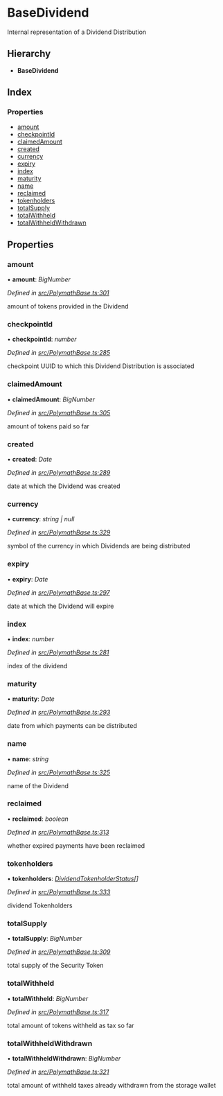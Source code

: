# BaseDividend

Internal representation of a Dividend Distribution

## Hierarchy

* **BaseDividend**

## Index

### Properties

* [amount]()
* [checkpointId]()
* [claimedAmount]()
* [created]()
* [currency]()
* [expiry]()
* [index]()
* [maturity]()
* [name]()
* [reclaimed]()
* [tokenholders]()
* [totalSupply]()
* [totalWithheld]()
* [totalWithheldWithdrawn]()

## Properties

### amount

• **amount**: _BigNumber_

_Defined in_ [_src/PolymathBase.ts:301_](https://github.com/PolymathNetwork/polymath-sdk/blob/550676f/src/PolymathBase.ts#L301)

amount of tokens provided in the Dividend

### checkpointId

• **checkpointId**: _number_

_Defined in_ [_src/PolymathBase.ts:285_](https://github.com/PolymathNetwork/polymath-sdk/blob/550676f/src/PolymathBase.ts#L285)

checkpoint UUID to which this Dividend Distribution is associated

### claimedAmount

• **claimedAmount**: _BigNumber_

_Defined in_ [_src/PolymathBase.ts:305_](https://github.com/PolymathNetwork/polymath-sdk/blob/550676f/src/PolymathBase.ts#L305)

amount of tokens paid so far

### created

• **created**: _Date_

_Defined in_ [_src/PolymathBase.ts:289_](https://github.com/PolymathNetwork/polymath-sdk/blob/550676f/src/PolymathBase.ts#L289)

date at which the Dividend was created

### currency

• **currency**: _string \| null_

_Defined in_ [_src/PolymathBase.ts:329_](https://github.com/PolymathNetwork/polymath-sdk/blob/550676f/src/PolymathBase.ts#L329)

symbol of the currency in which Dividends are being distributed

### expiry

• **expiry**: _Date_

_Defined in_ [_src/PolymathBase.ts:297_](https://github.com/PolymathNetwork/polymath-sdk/blob/550676f/src/PolymathBase.ts#L297)

date at which the Dividend will expire

### index

• **index**: _number_

_Defined in_ [_src/PolymathBase.ts:281_](https://github.com/PolymathNetwork/polymath-sdk/blob/550676f/src/PolymathBase.ts#L281)

index of the dividend

### maturity

• **maturity**: _Date_

_Defined in_ [_src/PolymathBase.ts:293_](https://github.com/PolymathNetwork/polymath-sdk/blob/550676f/src/PolymathBase.ts#L293)

date from which payments can be distributed

### name

• **name**: _string_

_Defined in_ [_src/PolymathBase.ts:325_](https://github.com/PolymathNetwork/polymath-sdk/blob/550676f/src/PolymathBase.ts#L325)

name of the Dividend

### reclaimed

• **reclaimed**: _boolean_

_Defined in_ [_src/PolymathBase.ts:313_](https://github.com/PolymathNetwork/polymath-sdk/blob/550676f/src/PolymathBase.ts#L313)

whether expired payments have been reclaimed

### tokenholders

• **tokenholders**: [_DividendTokenholderStatus_]()_\[\]_

_Defined in_ [_src/PolymathBase.ts:333_](https://github.com/PolymathNetwork/polymath-sdk/blob/550676f/src/PolymathBase.ts#L333)

dividend Tokenholders

### totalSupply

• **totalSupply**: _BigNumber_

_Defined in_ [_src/PolymathBase.ts:309_](https://github.com/PolymathNetwork/polymath-sdk/blob/550676f/src/PolymathBase.ts#L309)

total supply of the Security Token

### totalWithheld

• **totalWithheld**: _BigNumber_

_Defined in_ [_src/PolymathBase.ts:317_](https://github.com/PolymathNetwork/polymath-sdk/blob/550676f/src/PolymathBase.ts#L317)

total amount of tokens withheld as tax so far

### totalWithheldWithdrawn

• **totalWithheldWithdrawn**: _BigNumber_

_Defined in_ [_src/PolymathBase.ts:321_](https://github.com/PolymathNetwork/polymath-sdk/blob/550676f/src/PolymathBase.ts#L321)

total amount of withheld taxes already withdrawn from the storage wallet

